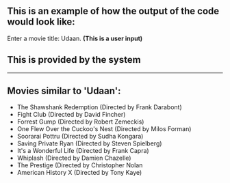 ## **This is an example of how the output of the code would look like:**

Enter a movie title: Udaan. **(This is a user input)**

## **This is provided by the system**
-----------------------------------
## **Movies similar to 'Udaan':**
* The Shawshank Redemption (Directed by Frank Darabont)
* Fight Club (Directed by David Fincher)
* Forrest Gump (Directed by Robert Zemeckis)
* One Flew Over the Cuckoo's Nest (Directed by Milos Forman)
* Soorarai Pottru (Directed by Sudha Kongara)
* Saving Private Ryan (Directed by Steven Spielberg)
* It's a Wonderful Life (Directed by Frank Capra)
* Whiplash (Directed by Damien Chazelle)
* The Prestige (Directed by Christopher Nolan
* American History X (Directed by Tony Kaye)
